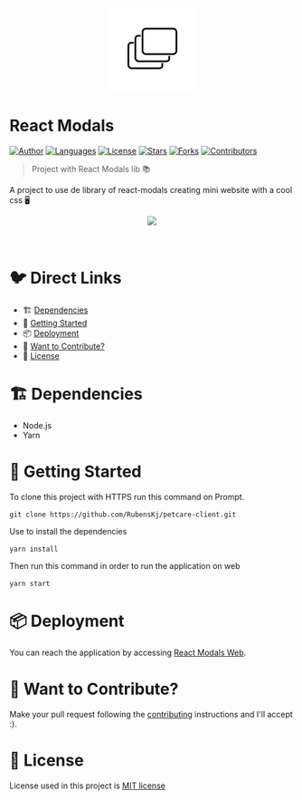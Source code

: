 <p align="center">
   <img src=".github/icon.png" width="150"/>
</p>

# React Modals

[![Author](https://img.shields.io/badge/author-RubensKj-00cc74?style=flat-square)](https://github.com/RubensKj)
[![Languages](https://img.shields.io/github/languages/count/RubensKj/react-modals?color=00cc74&style=flat-square)](#)
[![License](https://img.shields.io/github/license/RubensKj/react-modals?color=00cc74&style=flat-square)](https://github.com/RubensKj/react-modals/LICENSE)
[![Stars](https://img.shields.io/github/stars/RubensKj/react-modals?color=00cc74&style=flat-square)](https://github.com/RubensKj/react-modals/stargazers)
[![Forks](https://img.shields.io/github/forks/RubensKj/react-modals?color=00cc74&style=flat-square)](https://github.com/RubensKj/react-modals/network/members)
[![Contributors](https://img.shields.io/github/contributors/RubensKj/react-modals?color=00cc74&style=flat-square)](https://github.com/RubensKj/react-modals/graphs/contributors)


> Project with React Modals lib 📚 

<p>A project to use de library of react-modals creating mini website with a cool css 🖥️</p>

<p align="center"><img src=".github/react-modals.gif"/></p>
<br/>

# 🐦 Direct Links
 * 🏗 [Dependencies](#building_construction-dependencies)
 * 🚀 [Getting Started](#rocket-getting-started)
 * 📦 [Deployment](#package-deployment)
 * 🎉 [Want to Contribute?](#tada-want-to-contribute)
 * 📕 [License](#closed_book-license)


# :building_construction: Dependencies

- Node.js
- Yarn

# :rocket: Getting Started

To clone this project with HTTPS run this command on Prompt.

```git
git clone https://github.com/RubensKj/petcare-client.git
```

Use to install the dependencies

```git
yarn install
```

Then run this command in order to run the application on web

```git
yarn start
```

# :package: Deployment

You can reach the application by accessing [React Modals Web](https://react-modals.vercel.app/). 

# :tada: Want to Contribute?

Make your pull request following the [contributing](https://github.com/RubensKj/react-modals/blob/master/CONTRIBUTING.md) instructions and I'll accept :).

# :closed_book: License

License used in this project is [MIT license](https://github.com/RubensKj/react-modals/blob/master/LICENSE)
